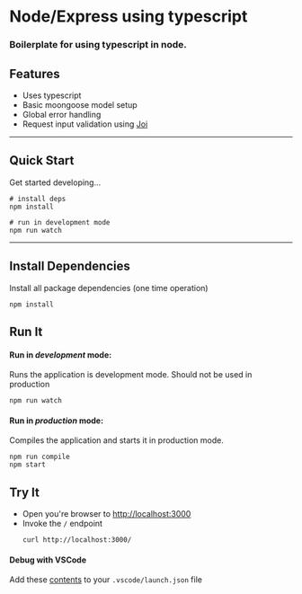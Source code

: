 # Node/Express using typescript

### Boilerplate for using typescript in node. 

## Features
* Uses typescript
* Basic moongoose model setup
* Global error handling
* Request input validation using [Joi](https://github.com/hapijs/joi)
_ _ _ _

## Quick Start

Get started developing...

```shell
# install deps
npm install

# run in development mode
npm run watch

```

---

## Install Dependencies

Install all package dependencies (one time operation)

```shell
npm install
```

## Run It
#### Run in *development* mode:
Runs the application is development mode. Should not be used in production

```shell
npm run watch
```


#### Run in *production* mode:

Compiles the application and starts it in production mode.

```shell
npm run compile
npm start
```


## Try It
* Open you're browser to [http://localhost:3000](http://localhost:3000)
* Invoke the `/` endpoint 
  ```shell
  curl http://localhost:3000/
  ```


#### Debug with VSCode

Add these [contents](https://github.com/thecodearcher) to your `.vscode/launch.json` file